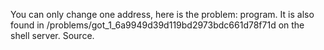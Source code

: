 You can only change one address, here is the problem: program. It is also found in /problems/got_1_6a9949d39d119bd2973bdc661d78f71d on the shell server. Source.


